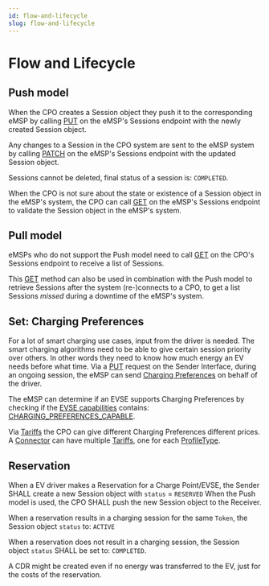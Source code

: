 ```yaml
---
id: flow-and-lifecycle
slug: flow-and-lifecycle
---
```

# Flow and Lifecycle

## Push model

When the CPO creates a Session object they push it to the corresponding eMSP by calling
[PUT](/docs/ocpi/06-modules/04-sessions/05-interfaces-and-endpoints.md#put-method-1) on the eMSP's Sessions endpoint
with the newly created Session object.

Any changes to a Session in the CPO system are sent to the eMSP system by calling
[PATCH](/docs/ocpi/06-modules/04-sessions/05-interfaces-and-endpoints.md#patch-method) on the eMSP's Sessions endpoint
with the updated Session object.

Sessions cannot be deleted, final status of a session is: `COMPLETED`.

When the CPO is not sure about the state or existence of a Session object in the eMSP's system, the CPO can call
[GET](/docs/ocpi/06-modules/04-sessions/05-interfaces-and-endpoints.md#get-method-1) on the eMSP's Sessions endpoint to
validate the Session object in the eMSP's system.

## Pull model

eMSPs who do not support the Push model need to call
[GET](/docs/ocpi/06-modules/04-sessions/05-interfaces-and-endpoints.md#get-method) on the CPO's Sessions endpoint to
receive a list of Sessions.

This [GET](/docs/ocpi/06-modules/04-sessions/05-interfaces-and-endpoints.md#get-method) method can also be used in
combination with the Push model to retrieve Sessions after the system (re-)connects to a CPO, to get a list Sessions
*missed* during a downtime of the eMSP's system.

## Set: Charging Preferences

For a lot of smart charging use cases, input from the driver is needed. The smart charging algorithms need to be able to
give certain session priority over others. In other words they need to know how much energy an EV needs before what
time. Via a [PUT](/docs/ocpi/06-modules/04-sessions/05-interfaces-and-endpoints.md#put-method) request on the Sender
Interface, during an ongoing session, the eMSP can send [Charging
Preferences](/docs/ocpi/06-modules/04-sessions/06-object-description.md#chargingpreferences-object) on behalf of the
driver.

The eMSP can determine if an EVSE supports Charging Preferences by checking if the [EVSE
capabilities](/docs/ocpi/06-modules/03-locations/06-object-description.md#) contains:
[CHARGING_PREFERENCES_CAPABLE](/docs/ocpi/06-modules/03-locations/07-data-types.md#capability-enum).

Via [Tariffs](/docs/ocpi/06-modules/06-tariffs/06-object-description.md#tariff-object) the CPO can give different
Charging Preferences different prices. A
[Connector](/docs/ocpi/06-modules/03-locations/06-object-description.md#connector-object) can have multiple
[Tariffs](/docs/ocpi/06-modules/06-tariffs/06-object-description.md#tariff-object), one for each
[ProfileType](/docs/ocpi/06-modules/04-sessions/07-data-types.md#profiletype-enum).

## Reservation

When a EV driver makes a Reservation for a Charge Point/EVSE, the Sender SHALL create a new Session object with `status`
= `RESERVED` When the Push model is used, the CPO SHALL push the new Session object to the Receiver.

When a reservation results in a charging session for the same `Token`, the Session object `status` to: `ACTIVE`

When a reservation does not result in a charging session, the Session object `status` SHALL be set to: `COMPLETED`.

A CDR might be created even if no energy was transferred to the EV, just for the costs of the reservation.
